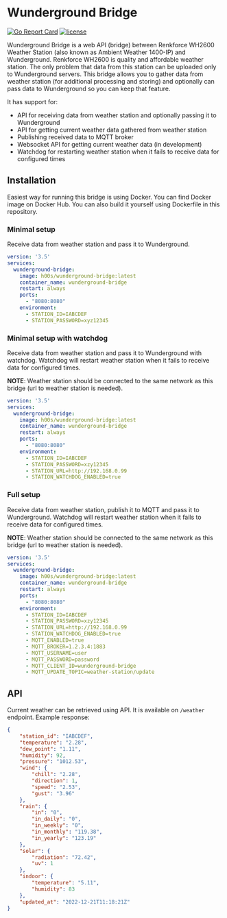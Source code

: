 # Wunderground Bridge

[![Go Report Card](https://goreportcard.com/badge/github.com/h00s-go/wunderground-bridge)](https://goreportcard.com/report/h00s-go/wunderground-bridge) [![license](https://img.shields.io/github/license/mashape/apistatus.svg)]()

Wunderground Bridge is a web API (bridge) between Renkforce WH2600 Weather Station (also known as Ambient Weather 1400-IP) and Wunderground. Renkforce WH2600 is quality and affordable weather station. The only problem that data from this station can be uploaded only to Wunderground servers. This bridge allows you to gather data from weather station (for additional processing and storing) and optionally can pass data to Wunderground so you can keep that feature.

It has support for:
- API for receiving data from weather station and optionally passing it to Wunderground
- API for getting current weather data gathered from weather station
- Publishing received data to MQTT broker
- Websocket API for getting current weather data (in development)
- Watchdog for restarting weather station when it fails to receive data for configured times

## Installation

Easiest way for running this bridge is using Docker. You can find Docker image on Docker Hub. You can also build it yourself using Dockerfile in this repository.

### Minimal setup

Receive data from weather station and pass it to Wunderground.

```yaml
version: '3.5'
services:
  wunderground-bridge:
    image: h00s/wunderground-bridge:latest
    container_name: wunderground-bridge
    restart: always
    ports:
      - "8080:8080"
    environment:
      - STATION_ID=IABCDEF
      - STATION_PASSWORD=xyz12345
```

### Minimal setup with watchdog

Receive data from weather station and pass it to Wunderground with watchdog. Watchdog will restart weather station when it fails to receive data for configured times.

**NOTE**: Weather station should be connected to the same network as this bridge (url to weather station is needed).

```yaml
version: '3.5'
services:
  wunderground-bridge:
    image: h00s/wunderground-bridge:latest
    container_name: wunderground-bridge
    restart: always
    ports:
      - "8080:8080"
    environment:
      - STATION_ID=IABCDEF
      - STATION_PASSWORD=xzy12345
      - STATION_URL=http://192.168.0.99
      - STATION_WATCHDOG_ENABLED=true
```

### Full setup

Receive data from weather station, publish it to MQTT and pass it to Wunderground. Watchdog will restart weather station when it fails to receive data for configured times.

**NOTE**: Weather station should be connected to the same network as this bridge (url to weather station is needed).

```yaml
version: '3.5'
services:
  wunderground-bridge:
    image: h00s/wunderground-bridge:latest
    container_name: wunderground-bridge
    restart: always
    ports:
      - "8080:8080"
    environment:
      - STATION_ID=IABCDEF
      - STATION_PASSWORD=xzy12345
      - STATION_URL=http://192.168.0.99
      - STATION_WATCHDOG_ENABLED=true
      - MQTT_ENABLED=true
      - MQTT_BROKER=1.2.3.4:1883
      - MQTT_USERNAME=user
      - MQTT_PASSWORD=password
      - MQTT_CLIENT_ID=wunderground-bridge
      - MQTT_UPDATE_TOPIC=weather-station/update
```

## API

Current weather can be retrieved using API. It is available on `/weather` endpoint. Example response:

```json
{
	"station_id": "IABCDEF",
	"temperature": "2.28",
	"dew_point": "1.11",
	"humidity": 92,
	"pressure": "1012.53",
	"wind": {
		"chill": "2.28",
		"direction": 1,
		"speed": "2.53",
		"gust": "3.96"
	},
	"rain": {
		"in": "0",
		"in_daily": "0",
		"in_weekly": "0",
		"in_monthly": "119.38",
		"in_yearly": "123.19"
	},
	"solar": {
		"radiation": "72.42",
		"uv": 1
	},
	"indoor": {
		"temperature": "5.11",
		"humidity": 83
	},
	"updated_at": "2022-12-21T11:18:21Z"
}
```
